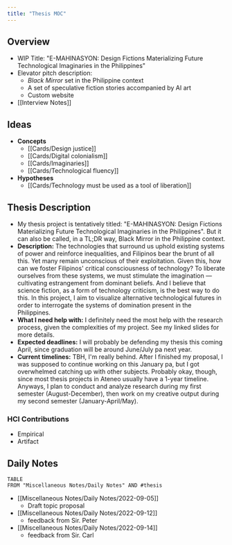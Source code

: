 ```yaml
---
title: "Thesis MOC"
---
```

## Overview
- WIP Title: "E-MAHINASYON: Design Fictions Materializing Future Technological Imaginaries in the Philippines"
- Elevator pitch description: 
	- *Black Mirror* set in the Philippine context
	- A set of speculative fiction stories accompanied by AI art
	- Custom website
- [[Interview Notes]]

## Ideas
- **Concepts**
	- [[Cards/Design justice]]
	- [[Cards/Digital colonialism]]
	- [[Cards/Imaginaries]]
	- [[Cards/Technological fluency]]
- **Hypotheses**
	- [[Cards/Technology must be used as a tool of liberation]]

## Thesis Description
- My thesis project is tentatively titled: "E-MAHINASYON: Design Fictions Materializing Future Technological Imaginaries in the Philippines". But it can also be called, in a TL;DR way, Black Mirror in the Philippine context.
- **Description:** The technologies that surround us uphold existing systems of power and reinforce inequalities, and Filipinos bear the brunt of all this. Yet many remain unconscious of their exploitation. Given this, how can we foster Filipinos' critical consciousness of technology? To liberate ourselves from these systems, we must stimulate the imagination — cultivating estrangement from dominant beliefs. And I believe that science fiction, as a form of technology criticism, is the best way to do this. In this project, I aim to visualize alternative technological futures in order to interrogate the systems of domination present in the Philippines.
- **What I need help with:** I definitely need the most help with the research process, given the complexities of my project. See my linked slides for more details.
- **Expected deadlines:** I will probably be defending my thesis this coming April, since graduation will be around June/July pa next year.
- **Current timelines:** TBH, I'm really behind. After I finished my proposal, I was supposed to continue working on this January pa, but I got overwhelmed catching up with other subjects. Probably okay, though, since most thesis projects in Ateneo usually have a 1-year timeline. Anyways, I plan to conduct and analyze research during my first semester (August-December), then work on my creative output during my second semester (January-April/May).

### HCI Contributions
- Empirical 
- Artifact


## Daily Notes
```dataview
TABLE
FROM "Miscellaneous Notes/Daily Notes" AND #thesis
```


- [[Miscellaneous Notes/Daily Notes/2022-09-05]]
	- Draft topic proposal
- [[Miscellaneous Notes/Daily Notes/2022-09-12]]
	- feedback from Sir. Peter
- [[Miscellaneous Notes/Daily Notes/2022-09-14]]
	- feedback from Sir. Carl